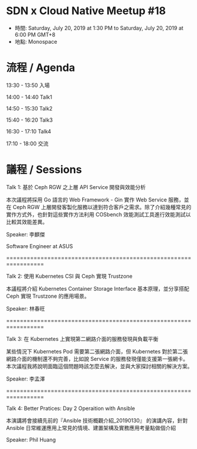 # SDN x Cloud Native Meetup #18
- 時間: Saturday, July 20, 2019 at 1:30 PM to Saturday, July 20, 2019 at 6:00 PM GMT+8
- 地點: Monospace

# 流程 / Agenda

13:30 - 13:50 入場

14:00 - 14:40 Talk1

14:50 - 15:30 Talk2

15:40 - 16:20 Talk3

16:30 - 17:10 Talk4

17:10 - 18:00 交流

# 議程 / Sessions

Talk 1: 基於 Ceph RGW 之上層 API Service 開發與效能分析

本次議程將採用 Go 語言的 Web Framework - Gin 實作 Web Service 服務，並在 Ceph RGW 上層開發客製化服務以達到符合客戶之需求。除了介紹幾種常見的實作方式外，也針對這些實作方法利用 COSbench 效能測試工具進行效能測試以比較其效能差異。

Speaker: 李麒傑

Software Engineer at ASUS

=================================================================

Talk 2: 使用 Kubernetes CSI 與 Ceph 實現 Trustzone

本議程將介紹 Kubernetes Container Storage Interface 基本原理，並分享搭配 Ceph 實現 Trustzone 的應用場景。

Speaker: 林春旺

=================================================================

Talk 3: 在 Kubernetes 上實現第二網路介面的服務發現與負載平衡

某些情況下 Kubernetes Pod 需要第二張網路介面，但 Kubernetes 對於第二張網路介面的機制還不夠完善，比如說 Service 的服務發現僅能支援第一張網卡。本次議程我將說明面臨這個問題時該怎麼去解決，並與大家探討相關的解決方案。

Speaker: 李孟澤

=================================================================

Talk 4: Better Pratices: Day 2 Operaition with Ansible

本演講將會接續先前的『Ansible 技術概觀介紹_20190130』 的演講內容，針對 Ansible 日常維運應用上常見的情境、建置架構及實務應用考量點做個介紹

Speaker: Phil Huang
